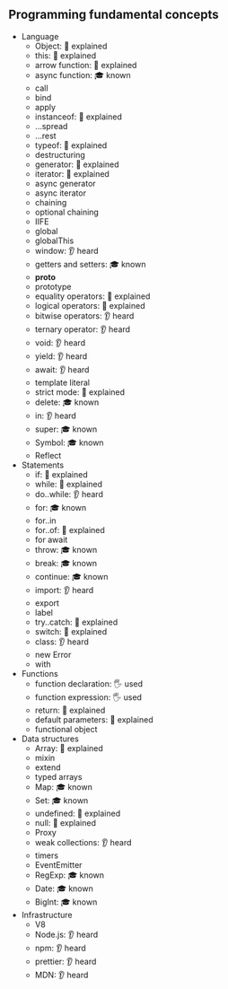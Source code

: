 ## Programming fundamental concepts

- Language
  - Object: 🙋 explained
  - this: 🙋 explained
  - arrow function: 🙋 explained
  - async function: 🎓 known
  - call
  - bind
  - apply
  - instanceof: 🙋 explained
  - ...spread
  - ...rest
  - typeof: 🙋 explained
  - destructuring
  - generator: 🙋 explained
  - iterator: 🙋 explained
  - async generator
  - async iterator
  - chaining
  - optional chaining
  - IIFE
  - global
  - globalThis
  - window: 👂 heard
  - getters and setters: 🎓 known
  - __proto__
  - prototype
  - equality operators: 🙋 explained
  - logical operators: 🙋 explained
  - bitwise operators: 👂 heard
  - ternary operator: 👂 heard
  - void: 👂 heard
  - yield: 👂 heard
  - await: 👂 heard
  - template literal
  - strict mode: 🙋 explained
  - delete: 🎓 known
  - in: 👂 heard
  - super: 🎓 known
  - Symbol: 🎓 known
  - Reflect
- Statements
  - if: 🙋 explained
  - while: 🙋 explained
  - do..while: 👂 heard
  - for: 🎓 known
  - for..in
  - for..of: 🙋 explained
  - for await
  - throw: 🎓 known
  - break: 🎓 known
  - continue: 🎓 known
  - import: 👂 heard
  - export
  - label
  - try..catch: 🙋 explained
  - switch: 🙋 explained
  - class: 👂 heard
  - new Error
  - with
- Functions
  - function declaration: 🖐️ used
  - function expression: 🖐️ used
  - return: 🙋 explained
  - default parameters: 🙋 explained
  - functional object
- Data structures
  - Array: 🙋 explained
  - mixin
  - extend
  - typed arrays
  - Map: 🎓 known
  - Set: 🎓 known
  - undefined: 🙋 explained
  - null: 🙋 explained
  - Proxy
  - weak collections: 👂 heard 
  - timers
  - EventEmitter
  - RegExp: 🎓 known
  - Date: 🎓 known
  - BigInt: 🎓 known
- Infrastructure
  - V8
  - Node.js: 👂 heard
  - npm: 👂 heard
  - prettier: 👂 heard
  - MDN: 👂 heard
